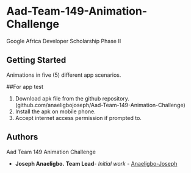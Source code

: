 # Aad-Team-149-Animation-Challenge
Google Africa Developer Scholarship Phase II

## Getting Started

Animations in five (5) different app scenarios. 

##For app test
1. Download apk file from the github repository. (github.com/anaeligbojoseph/Aad-Team-149-Animation-Challenge)
2. Install the apk on mobile phone.
3. Accept internet access permission if prompted to.




## Authors
Aad Team 149 Animation Challenge

* **Joseph Anaeligbo.**  **Team Lead**- *Initial work*  - [Anaeligbo-Joseph](https://github.com/Anaeligbo-Joseph)

